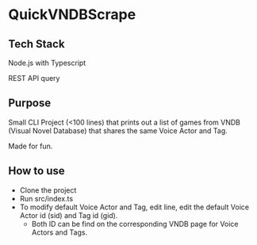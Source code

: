 # QuickVNDBScrape

## Tech Stack

Node.js with Typescript

REST API query

## Purpose

Small CLI Project (<100 lines) that prints out a list of games from VNDB (Visual Novel Database) that shares the same Voice Actor and Tag.

Made for fun.

## How to use

- Clone the project
- Run src/index.ts
- To modify default Voice Actor and Tag, edit line, edit the default Voice Actor id (sid) and Tag id (gid). 
  - Both ID can be find on the corresponding VNDB page for Voice Actors and Tags.
